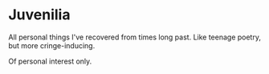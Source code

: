 # Juvenilia
All personal things I've recovered from times long past. Like teenage poetry, but more cringe-inducing.

Of personal interest only.
